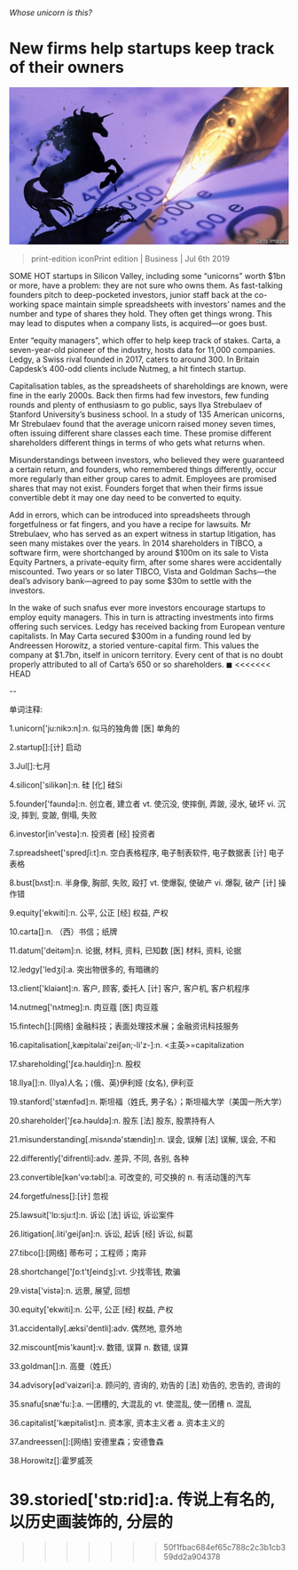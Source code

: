 ###### Whose unicorn is this?

# New firms help startups keep track of their owners 

![image](images/20190706_WBP504.jpg) 

> print-edition iconPrint edition | Business | Jul 6th 2019 

SOME HOT startups in Silicon Valley, including some “unicorns” worth $1bn or more, have a problem: they are not sure who owns them. As fast-talking founders pitch to deep-pocketed investors, junior staff back at the co-working space maintain simple spreadsheets with investors’ names and the number and type of shares they hold. They often get things wrong. This may lead to disputes when a company lists, is acquired—or goes bust. 

Enter “equity managers”, which offer to help keep track of stakes. Carta, a seven-year-old pioneer of the industry, hosts data for 11,000 companies. Ledgy, a Swiss rival founded in 2017, caters to around 300. In Britain Capdesk’s 400-odd clients include Nutmeg, a hit fintech startup. 

Capitalisation tables, as the spreadsheets of shareholdings are known, were fine in the early 2000s. Back then firms had few investors, few funding rounds and plenty of enthusiasm to go public, says Ilya Strebulaev of Stanford University’s business school. In a study of 135 American unicorns, Mr Strebulaev found that the average unicorn raised money seven times, often issuing different share classes each time. These promise different shareholders different things in terms of who gets what returns when. 

Misunderstandings between investors, who believed they were guaranteed a certain return, and founders, who remembered things differently, occur more regularly than either group cares to admit. Employees are promised shares that may not exist. Founders forget that when their firms issue convertible debt it may one day need to be converted to equity. 

Add in errors, which can be introduced into spreadsheets through forgetfulness or fat fingers, and you have a recipe for lawsuits. Mr Strebulaev, who has served as an expert witness in startup litigation, has seen many mistakes over the years. In 2014 shareholders in TIBCO, a software firm, were shortchanged by around $100m on its sale to Vista Equity Partners, a private-equity firm, after some shares were accidentally miscounted. Two years or so later TIBCO, Vista and Goldman Sachs—the deal’s advisory bank—agreed to pay some $30m to settle with the investors. 

In the wake of such snafus ever more investors encourage startups to employ equity managers. This in turn is attracting investments into firms offering such services. Ledgy has received backing from European venture capitalists. In May Carta secured $300m in a funding round led by Andreessen Horowitz, a storied venture-capital firm. This values the company at $1.7bn, itself in unicorn territory. Every cent of that is no doubt properly attributed to all of Carta’s 650 or so shareholders. ◼ 
<<<<<<< HEAD

-- 

 单词注释:

1.unicorn['ju:nikɔ:n]:n. 似马的独角兽 [医] 单角的 

2.startup[]:[计] 启动 

3.Jul[]:七月 

4.silicon['silikәn]:n. 硅 [化] 硅Si 

5.founder['faundә]:n. 创立者, 建立者 vt. 使沉没, 使摔倒, 弄跛, 浸水, 破坏 vi. 沉没, 摔到, 变跛, 倒塌, 失败 

6.investor[in'vestә]:n. 投资者 [经] 投资者 

7.spreadsheet['spredʃi:t]:n. 空白表格程序, 电子制表软件, 电子数据表 [计] 电子表格 

8.bust[bʌst]:n. 半身像, 胸部, 失败, 殴打 vt. 使爆裂, 使破产 vi. 爆裂, 破产 [计] 操作错 

9.equity['ekwiti]:n. 公平, 公正 [经] 权益, 产权 

10.carta[]:n. （西）书信；纸牌 

11.datum['deitәm]:n. 论据, 材料, 资料, 已知数 [医] 材料, 资料, 论据 

12.ledgy['ledʒi]:a. 突出物很多的, 有暗礁的 

13.client['klaiәnt]:n. 客户, 顾客, 委托人 [计] 客户, 客户机, 客户机程序 

14.nutmeg['nʌtmeg]:n. 肉豆蔻 [医] 肉豆蔻 

15.fintech[]:[网络] 金融科技；表面处理技术展；金融资讯科技服务 

16.capitalisation[,kæpitәlai'zeiʃən;-li'z-]:n. <主英>=capitalization 

17.shareholding['ʃεә.hәuldiŋ]:n. 股权 

18.Ilya[]:n. (Ilya)人名；(俄、英)伊利娅 (女名), 伊利亚 

19.stanford['stænfәd]:n. 斯坦福（姓氏, 男子名）；斯坦福大学（美国一所大学） 

20.shareholder['ʃєә.hәuldә]:n. 股东 [法] 股东, 股票持有人 

21.misunderstanding[.misʌndә'stændiŋ]:n. 误会, 误解 [法] 误解, 误会, 不和 

22.differently['difrentli]:adv. 差异, 不同, 各别, 各种 

23.convertible[kәn'vә:tәbl]:a. 可改变的, 可交换的 n. 有活动篷的汽车 

24.forgetfulness[]:[计] 忽视 

25.lawsuit['lɒ:sju:t]:n. 诉讼 [法] 诉讼, 诉讼案件 

26.litigation[.liti'geiʃәn]:n. 诉讼, 起诉 [经] 诉讼, 纠葛 

27.tibco[]:[网络] 蒂布可；工程师；南非 

28.shortchange['ʃɒ:t'tʃeindʒ]:vt. 少找零钱, 欺骗 

29.vista['vistә]:n. 远景, 展望, 回想 

30.equity['ekwiti]:n. 公平, 公正 [经] 权益, 产权 

31.accidentally[.æksi'dentli]:adv. 偶然地, 意外地 

32.miscount[mis'kaunt]:v. 数错, 误算 n. 数错, 误算 

33.goldman[]:n. 高曼（姓氏） 

34.advisory[әd'vaizәri]:a. 顾问的, 咨询的, 劝告的 [法] 劝告的, 忠告的, 咨询的 

35.snafu[snæ'fu:]:a. 一团槽的, 大混乱的 vt. 使混乱, 使一团槽 n. 混乱 

36.capitalist['kæpitәlist]:n. 资本家, 资本主义者 a. 资本主义的 

37.andreessen[]:[网络] 安德里森；安德鲁森 

38.Horowitz[]:霍罗威茨 

39.storied['stɒ:rid]:a. 传说上有名的, 以历史画装饰的, 分层的 
=======
>>>>>>> 50f1fbac684ef65c788c2c3b1cb359dd2a904378


